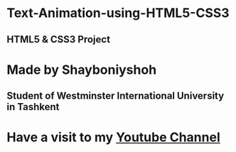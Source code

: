 # Text-Animation-using-HTML5-CSS3

## HTML5 & CSS3 Project
# Made by Shayboniyshoh
## Student of Westminster International University in Tashkent

# Have a visit to my [Youtube Channel](https://youtu.be/JerDelokC6s)
